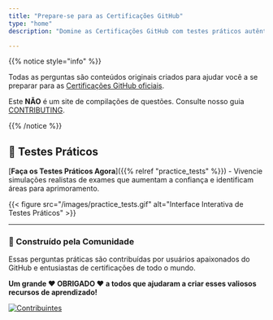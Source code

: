 ```yaml
---
title: "Prepare-se para as Certificações GitHub"
type: "home"
description: "Domine as Certificações GitHub com testes práticos autênticos. Não são compilações de questões - são perguntas genuínas criadas pela comunidade para os exames GitHub Actions, Administration, Advanced Security, Foundations e Copilot!"

---
```



{{% notice style="info" %}}


Todas as perguntas são conteúdos originais criados para ajudar você a se preparar para as [Certificações GitHub oficiais](https://learn.github.com/certifications). 

Este **NÃO** é um site de compilações de questões. Consulte nosso guia [CONTRIBUTING](https://github.com/FidelusAleksander/ghcertified/blob/master/CONTRIBUTING.md).


{{% /notice %}}


## 🎯 Testes Práticos

[**Faça os Testes Práticos Agora**]({{% relref "practice_tests" %}}) - Vivencie simulações realistas de exames que aumentam a confiança e identificam áreas para aprimoramento.

{{< figure src="/images/practice_tests.gif" alt="Interface Interativa de Testes Práticos" >}}

---



### 👥 Construído pela Comunidade



Essas perguntas práticas são contribuídas por usuários apaixonados do GitHub e entusiastas de certificações de todo o mundo. 

**Um grande ❤️ OBRIGADO ❤️ a todos que ajudaram a criar esses valiosos recursos de aprendizado!** 

[![Contribuintes](https://contrib.rocks/image?repo=FidelusAleksander/ghcertified)](https://github.com/FidelusAleksander/ghcertified/graphs/contributors)
